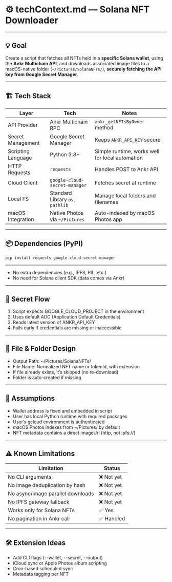 # ⚙️ techContext.md — Solana NFT Downloader

---

## 💡 Goal

Create a script that fetches all NFTs held in a **specific Solana wallet**, using the **Ankr Multichain API**, and downloads associated image files to a macOS-native folder (`~/Pictures/SolanaNFTs/`), **securely fetching the API key from Google Secret Manager**.

---

## 🏗️ Tech Stack

| Layer              | Tech                             | Notes                                           |
| ------------------ | -------------------------------- | ----------------------------------------------- |
| API Provider       | Ankr Multichain RPC              | `ankr_getNFTsByOwner` method                    |
| Secret Management  | Google Secret Manager            | Keeps `ANKR_API_KEY` secure                     |
| Scripting Language | Python 3.8+                      | Simple runtime, works well for local automation |
| HTTP Requests      | `requests`                       | Handles POST to Ankr API                        |
| Cloud Client       | `google-cloud-secret-manager`    | Fetches secret at runtime                       |
| Local FS           | Standard Library `os`, `pathlib` | Manage local folders and filenames              |
| macOS Integration  | Native Photos via `~/Pictures`   | Auto-indexed by macOS Photos app                |

---

## 📦 Dependencies (PyPI)

```bash
pip install requests google-cloud-secret-manager
```

---

- No extra dependencies (e.g., IPFS, PIL, etc.)
- No need for Solana client SDK (data comes via Ankr)

---

## **🔐 Secret Flow**

1. Script expects GOOGLE_CLOUD_PROJECT in the environment
2. Uses default ADC (Application Default Credentials)
3. Reads latest version of ANKR_API_KEY
4. Fails early if credentials are missing or inaccessible

---

## **📂 File & Folder Design**

- Output Path: ~/Pictures/SolanaNFTs/
- File Name: Normalized NFT name or tokenId, with extension
- If file already exists, it’s skipped (no re-download)
- Folder is auto-created if missing

---

## **🧪 Assumptions**

- Wallet address is fixed and embedded in script
- User has local Python runtime with required packages
- User’s gcloud environment is authenticated
- macOS Photos indexes from ~/Pictures/ by default
- NFT metadata contains a direct imageUrl (http, not ipfs://)

---

## **⚠️ Known Limitations**

| **Limitation**                    | **Status** |
| --------------------------------- | ---------- |
| No CLI arguments                  | ❌ Not yet |
| No image deduplication by hash    | ❌ Not yet |
| No async/image parallel downloads | ❌ Not yet |
| No IPFS gateway fallback          | ❌ Not yet |
| Works only for Solana NFTs        | ✅ Yes     |
| No pagination in Ankr call        | ✅ Handled |

---

## **🛠️ Extension Ideas**

- Add CLI flags (--wallet, --secret, --output)
- iCloud sync or Apple Photos album scripting
- Cron-based scheduled sync
- Metadata tagging per NFT

